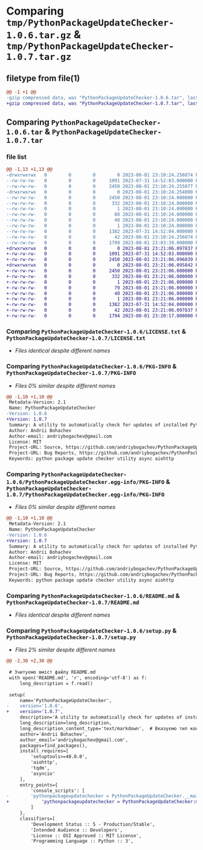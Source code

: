 # Comparing `tmp/PythonPackageUpdateChecker-1.0.6.tar.gz` & `tmp/PythonPackageUpdateChecker-1.0.7.tar.gz`

## filetype from file(1)

```diff
@@ -1 +1 @@
-gzip compressed data, was "PythonPackageUpdateChecker-1.0.6.tar", last modified: Tue Aug  1 23:10:24 2023, max compression
+gzip compressed data, was "PythonPackageUpdateChecker-1.0.7.tar", last modified: Tue Aug  1 23:21:06 2023, max compression
```

## Comparing `PythonPackageUpdateChecker-1.0.6.tar` & `PythonPackageUpdateChecker-1.0.7.tar`

### file list

```diff
@@ -1,13 +1,13 @@
-drwxrwxrwx   0        0        0        0 2023-08-01 23:10:24.256074 PythonPackageUpdateChecker-1.0.6/
--rw-rw-rw-   0        0        0     1091 2023-07-31 14:52:03.000000 PythonPackageUpdateChecker-1.0.6/LICENSE.txt
--rw-rw-rw-   0        0        0     2450 2023-08-01 23:10:24.255077 PythonPackageUpdateChecker-1.0.6/PKG-INFO
-drwxrwxrwx   0        0        0        0 2023-08-01 23:10:24.254080 PythonPackageUpdateChecker-1.0.6/PythonPackageUpdateChecker.egg-info/
--rw-rw-rw-   0        0        0     2450 2023-08-01 23:10:24.000000 PythonPackageUpdateChecker-1.0.6/PythonPackageUpdateChecker.egg-info/PKG-INFO
--rw-rw-rw-   0        0        0      332 2023-08-01 23:10:24.000000 PythonPackageUpdateChecker-1.0.6/PythonPackageUpdateChecker.egg-info/SOURCES.txt
--rw-rw-rw-   0        0        0        1 2023-08-01 23:10:24.000000 PythonPackageUpdateChecker-1.0.6/PythonPackageUpdateChecker.egg-info/dependency_links.txt
--rw-rw-rw-   0        0        0       88 2023-08-01 23:10:24.000000 PythonPackageUpdateChecker-1.0.6/PythonPackageUpdateChecker.egg-info/entry_points.txt
--rw-rw-rw-   0        0        0       40 2023-08-01 23:10:24.000000 PythonPackageUpdateChecker-1.0.6/PythonPackageUpdateChecker.egg-info/requires.txt
--rw-rw-rw-   0        0        0        1 2023-08-01 23:10:24.000000 PythonPackageUpdateChecker-1.0.6/PythonPackageUpdateChecker.egg-info/top_level.txt
--rw-rw-rw-   0        0        0     1382 2023-07-31 14:52:04.000000 PythonPackageUpdateChecker-1.0.6/README.md
--rw-rw-rw-   0        0        0       42 2023-08-01 23:10:24.256074 PythonPackageUpdateChecker-1.0.6/setup.cfg
--rw-rw-rw-   0        0        0     1799 2023-08-01 23:03:39.000000 PythonPackageUpdateChecker-1.0.6/setup.py
+drwxrwxrwx   0        0        0        0 2023-08-01 23:21:06.097837 PythonPackageUpdateChecker-1.0.7/
+-rw-rw-rw-   0        0        0     1091 2023-07-31 14:52:03.000000 PythonPackageUpdateChecker-1.0.7/LICENSE.txt
+-rw-rw-rw-   0        0        0     2450 2023-08-01 23:21:06.096839 PythonPackageUpdateChecker-1.0.7/PKG-INFO
+drwxrwxrwx   0        0        0        0 2023-08-01 23:21:06.095842 PythonPackageUpdateChecker-1.0.7/PythonPackageUpdateChecker.egg-info/
+-rw-rw-rw-   0        0        0     2450 2023-08-01 23:21:06.000000 PythonPackageUpdateChecker-1.0.7/PythonPackageUpdateChecker.egg-info/PKG-INFO
+-rw-rw-rw-   0        0        0      332 2023-08-01 23:21:06.000000 PythonPackageUpdateChecker-1.0.7/PythonPackageUpdateChecker.egg-info/SOURCES.txt
+-rw-rw-rw-   0        0        0        1 2023-08-01 23:21:06.000000 PythonPackageUpdateChecker-1.0.7/PythonPackageUpdateChecker.egg-info/dependency_links.txt
+-rw-rw-rw-   0        0        0       79 2023-08-01 23:21:06.000000 PythonPackageUpdateChecker-1.0.7/PythonPackageUpdateChecker.egg-info/entry_points.txt
+-rw-rw-rw-   0        0        0       40 2023-08-01 23:21:06.000000 PythonPackageUpdateChecker-1.0.7/PythonPackageUpdateChecker.egg-info/requires.txt
+-rw-rw-rw-   0        0        0        1 2023-08-01 23:21:06.000000 PythonPackageUpdateChecker-1.0.7/PythonPackageUpdateChecker.egg-info/top_level.txt
+-rw-rw-rw-   0        0        0     1382 2023-07-31 14:52:04.000000 PythonPackageUpdateChecker-1.0.7/README.md
+-rw-rw-rw-   0        0        0       42 2023-08-01 23:21:06.097837 PythonPackageUpdateChecker-1.0.7/setup.cfg
+-rw-rw-rw-   0        0        0     1794 2023-08-01 23:20:17.000000 PythonPackageUpdateChecker-1.0.7/setup.py
```

### Comparing `PythonPackageUpdateChecker-1.0.6/LICENSE.txt` & `PythonPackageUpdateChecker-1.0.7/LICENSE.txt`

 * *Files identical despite different names*

### Comparing `PythonPackageUpdateChecker-1.0.6/PKG-INFO` & `PythonPackageUpdateChecker-1.0.7/PKG-INFO`

 * *Files 0% similar despite different names*

```diff
@@ -1,10 +1,10 @@
 Metadata-Version: 2.1
 Name: PythonPackageUpdateChecker
-Version: 1.0.6
+Version: 1.0.7
 Summary: A utility to automatically check for updates of installed Python packages and update them to the latest versions.
 Author: Andrii Bohachev
 Author-email: andriybogachev@gmail.com
 License: MIT
 Project-URL: Source, https://github.com/andriybogachev/PythonPackageUpdateChecker
 Project-URL: Bug Reports, https://github.com/andriybogachev/PythonPackageUpdateChecker/issues
 Keywords: python package update checker utility async aiohttp
```

### Comparing `PythonPackageUpdateChecker-1.0.6/PythonPackageUpdateChecker.egg-info/PKG-INFO` & `PythonPackageUpdateChecker-1.0.7/PythonPackageUpdateChecker.egg-info/PKG-INFO`

 * *Files 0% similar despite different names*

```diff
@@ -1,10 +1,10 @@
 Metadata-Version: 2.1
 Name: PythonPackageUpdateChecker
-Version: 1.0.6
+Version: 1.0.7
 Summary: A utility to automatically check for updates of installed Python packages and update them to the latest versions.
 Author: Andrii Bohachev
 Author-email: andriybogachev@gmail.com
 License: MIT
 Project-URL: Source, https://github.com/andriybogachev/PythonPackageUpdateChecker
 Project-URL: Bug Reports, https://github.com/andriybogachev/PythonPackageUpdateChecker/issues
 Keywords: python package update checker utility async aiohttp
```

### Comparing `PythonPackageUpdateChecker-1.0.6/README.md` & `PythonPackageUpdateChecker-1.0.7/README.md`

 * *Files identical despite different names*

### Comparing `PythonPackageUpdateChecker-1.0.6/setup.py` & `PythonPackageUpdateChecker-1.0.7/setup.py`

 * *Files 2% similar despite different names*

```diff
@@ -2,30 +2,30 @@
 
 # Зчитуємо вміст файлу README.md
 with open('README.md', 'r', encoding='utf-8') as f:
     long_description = f.read()
 
 setup(
     name='PythonPackageUpdateChecker',
-    version='1.0.6',
+    version='1.0.7',
     description='A utility to automatically check for updates of installed Python packages and update them to the latest versions.',
     long_description=long_description,
     long_description_content_type='text/markdown',  # Вказуємо тип контенту для README.md
     author='Andrii Bohachev',
     author_email='andriybogachev@gmail.com',
     packages=find_packages(),
     install_requires=[
         'setuptools>=40.0.0',
         'aiohttp',
         'tqdm',
         'asyncio'
     ],
     entry_points={
         'console_scripts': [
-        'pythonpackageupdatechecker = PythonPackageUpdateChecker.__main__:main'
+            'pythonpackageupdatechecker = PythonPackageUpdateChecker:main'
         ]
     },
     classifiers=[
         'Development Status :: 5 - Production/Stable',
         'Intended Audience :: Developers',
         'License :: OSI Approved :: MIT License',
         'Programming Language :: Python :: 3',
```

